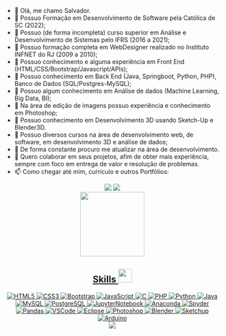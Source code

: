 - 👋 Olá, me chamo Salvador.
- 🌱 Possuo Formação em Desenvolvimento de Software pela Católica de SC (2022);
- 🌱 Possuo (de forma incompleta) curso superior em Análise e Desenvolvimento de Sistemas pelo IFRS (2016 a 2021);
- 🌱 Possuo formação completa em WebDesigner realizado no Instituto INFNET do RJ (2009 a 2010);
- 🌱 Possuo conhecimento e alguma experiência em Front End (HTML/CSS/Bootstrap/Javascript/APIs);
- 🌱 Possuo conhecimento em Back End (Java, Springboot, Python, PHP), Banco de Dados (SQL/Postgres-MySQL);
- 🌱 Possuo algum conhecimento em Análise de dados (Machine Learning, Big Data, BI);
- 🌱 Na área de edição de imagens possuo experiência e conhecimento em Photoshop; 
- 🌱 Possuo conhecimento em Desenvolvimento 3D usando Sketch-Up e Blender3D.
- 🌱 Possuo diversos cursos na área de desenvolvimento web, de software, em desenvolvimento 3D e análise de dados;
- 👀 De forma constante procuro me atualizar na área de desenvolvimento.
- 💞️ Quero colaborar em seus projetos, afim de obter mais experiência, sempre com foco em entrega de valor e resolução de problemas.
- 📫 Como chegar até mim, currículo e outros Portfólios:

<div align="center">
  <a href = "mailto:disney.js@gmail.com"></a>  
  <a href="http://lattes.cnpq.br/1740783558218056" target="_blank"><img src="https://img.shields.io/badge/-Lattes-%230077B5?style=for-the-badge&logo=lattes&logoColor=white" target="_blank"></a>
  <a href="https://www.behance.net/djsalvador" target="_blank"><img src="https://img.shields.io/badge/Behance-1769ff?style=for-the-badge&logo=behance&logoColor=white" target="_blank"></a> 
</div>

<div align="center">
  <a href="https://github.com/djsalvador">

  <img height="150em" src="https://user-images.githubusercontent.com/42014618/189419135-e13c4423-d4d7-44fa-a50b-aeb690f6e8a9.png?username=djsalvador&layout=compact&langs_count=7&theme=dracula"/>
</div>
 
<div align="center">
<h2> Skills <img src = "https://media2.giphy.com/media/QssGEmpkyEOhBCb7e1/giphy.gif?cid=ecf05e47a0n3gi1bfqntqmob8g9aid1oyj2wr3ds3mg700bl&rid=giphy.gif" width = 32px> </h2>

<img alt="HTML5" src="https://img.shields.io/badge/HTML5-E34F26?style=for-the-badge&logo=html5&logoColor=white">
<img alt="CSS3" src="https://img.shields.io/badge/CSS3-1572B6?style=for-the-badge&logo=css3&logoColor=white">
<img alt="Bootstrap" src="https://img.shields.io/badge/Bootstrap-563D7C?style=for-the-badge&logo=bootstrap&logoColor=white">
<img alt="JavaScript" src="https://img.shields.io/badge/JavaScript-323330?style=for-the-badge&logo=javascript&logoColor=F7DF1E">
  
<img alt="C" src="https://img.shields.io/badge/C-00599C?style=for-the-badge&logo=c&logoColor=white">
<img alt="PHP" src="https://img.shields.io/badge/PHP-777BB4?style=for-the-badge&logo=php&logoColor=white">
<img alt="Python" src="https://img.shields.io/badge/Python-FFD43B?style=for-the-badge&logo=python&logoColor=blue">
<img alt="Java" src="https://img.shields.io/badge/java-%23ED8B00.svg?style=for-the-badge&logo=java&logoColor=white">
  
<img alt="MySQL" src="https://img.shields.io/badge/mysql-%2300f.svg?style=for-the-badge&logo=mysql&logoColor=white">
<img alt="PostgreSQL" src="https://img.shields.io/badge/postgres-%23316192.svg?style=for-the-badge&logo=postgresql&logoColor=white">
<img alt="JupyterNotebook" src="https://img.shields.io/badge/jupyter-%23FA0F00.svg?style=for-the-badge&logo=jupyter&logoColor=white">
<img alt="Anaconda" src="https://img.shields.io/badge/Anaconda-%2344A833.svg?style=for-the-badge&logo=anaconda&logoColor=white">
<img alt="Spyder" src="https://img.shields.io/badge/Spyder-838485?style=for-the-badge&logo=spyder%20ide&logoColor=maroon">
<img alt="Pandas" src="https://img.shields.io/badge/pandas-%23150458.svg?style=for-the-badge&logo=pandas&logoColor=white">
  
<img alt="VSCode" src="https://img.shields.io/badge/VSCode-0078D4?style=for-the-badge&logo=visual%20studio%20code&logoColor=white">
<img alt="Eclipse" src="https://img.shields.io/badge/Eclipse-FE7A16.svg?style=for-the-badge&logo=Eclipse&logoColor=white">
  
<img alt="Photoshop" src="https://img.shields.io/badge/Adobe%20Photoshop-31A8FF?style=for-the-badge&logo=Adobe%20Photoshop&logoColor=black">
<img alt="Blender" src="https://img.shields.io/badge/blender-%23F5792A.svg?style=for-the-badge&logo=blender&logoColor=white">
<img alt="Sketchup" src="https://camo.githubusercontent.com/244585da042cf753fc46d235ac0539098a3e8fa6f32c842aa1ea4ac458a7b8d5/68747470733a2f2f696d672e736869656c64732e696f2f7374617469632f76313f7374796c653d666f722d7468652d6261646765266d6573736167653d536b65746368557026636f6c6f723d303035463945266c6f676f3d536b657463685570266c6f676f436f6c6f723d464646464646266c6162656c3d?style=for-the-badge&logo=blender&logoColor=white">
<img alt="Arduino" src="https://img.shields.io/badge/Arduino-00979D?style=for-the-badge&logo=Arduino&logoColor=white">
</div>
  
<div align="center">
  <img src="https://github-profile-trophy.vercel.app/?username=djsalvador">
</div>
